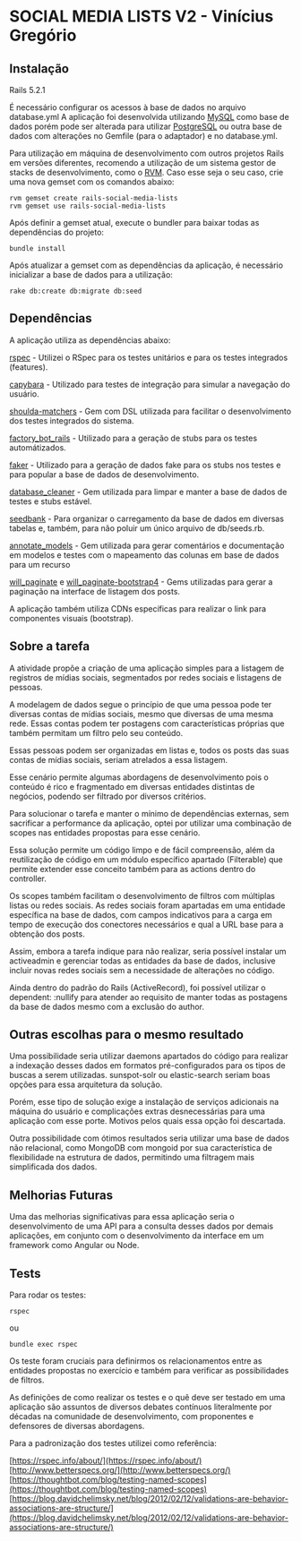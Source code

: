 # SOCIAL MEDIA LISTS V2 -   Vinícius Gregório

## Instalação

Rails 5.2.1

É necessário configurar os acessos à base de dados no arquivo database.yml
A aplicação foi desenvolvida utilizando [MySQL](https://www.mysql.com/) como base de dados porém pode ser alterada para utilizar [PostgreSQL](https://www.postgresql.org/) ou outra base de dados com alterações no Gemfile (para o adaptador) e no database.yml.

Para utilização em máquina de desenvolvimento com outros projetos Rails em versões diferentes, recomendo a utilização de um sistema gestor de stacks de desenvolvimento, como o [RVM](https://rvm.io/). Caso esse seja o seu caso, crie uma nova gemset com os comandos abaixo:

```
rvm gemset create rails-social-media-lists
rvm gemset use rails-social-media-lists
```

Após definir a gemset atual, execute o bundler para baixar todas as dependências do projeto:

```
bundle install
```

Após atualizar a gemset com as dependências da aplicação, é necessário inicializar a base de dados para a utilização:

```
rake db:create db:migrate db:seed
```

## Dependências

A aplicação utiliza as dependências abaixo:

[rspec](https://github.com/rspec/rspec-rails) - Utilizei o RSpec para os testes unitários e para os testes integrados (features).

[capybara](https://github.com/teamcapybara/capybara) - Utilizado para testes de integração para simular a navegação do usuário.

[shoulda-matchers](https://github.com/thoughtbot/shoulda-matchers) - Gem com DSL utilizada para facilitar o desenvolvimento dos testes integrados do sistema.

[factory_bot_rails](https://github.com/thoughtbot/factory_bot_rails) - Utilizado para a geração de stubs para os testes automátizados.

[faker](https://github.com/faker-ruby/faker) - Utilizado para a geração de dados fake para os stubs nos testes e para popular a base de dados de desenvolvimento.

[database_cleaner](https://github.com/DatabaseCleaner/database_cleaner) - Gem utilizada para limpar e manter a base de dados de testes e stubs estável.

[seedbank](https://github.com/james2m/seedbank) - Para organizar o carregamento da base de dados em diversas tabelas e, também, para não poluir um único arquivo de db/seeds.rb.

[annotate_models](https://github.com/ctran/annotate_models) - Gem utilizada para gerar comentários e documentação em modelos e testes com o mapeamento das colunas em base de dados para um recurso

[will_paginate](https://github.com/mislav/will_paginate) e [will_paginate-bootstrap4](https://github.com/delef/will_paginate-bootstrap4) - Gems utilizadas para gerar a paginação na interface de listagem dos posts.

A aplicação também utiliza CDNs específicas para realizar o link para componentes visuais (bootstrap).

## Sobre a tarefa

A atividade propõe a criação de uma aplicação simples para a listagem de registros de mídias sociais, segmentados por redes sociais e listagens de pessoas.

A modelagem de dados segue o princípio de que uma pessoa pode ter diversas contas de mídias sociais, mesmo que diversas de uma mesma rede. Essas contas podem ter postagens com características próprias que também permitam um filtro pelo seu conteúdo.

Essas pessoas podem ser organizadas em listas e, todos os posts das suas contas de mídias sociais, seriam atrelados a essa listagem.

Esse cenário permite algumas abordagens de desenvolvimento pois o conteúdo é rico e fragmentado em diversas entidades distintas de negócios, podendo ser filtrado por diversos critérios.

Para solucionar o tarefa e manter o mínimo de dependências externas, sem sacrificar a performance da aplicação, optei por utilizar uma combinação de scopes nas entidades propostas para esse cenário.

Essa solução permite um código limpo e de fácil compreensão, além da reutilização de código em um módulo específico apartado (Filterable) que permite extender esse conceito também para as actions dentro do controller.

Os scopes também facilitam o desenvolvimento de filtros com múltiplas listas ou redes sociais. As redes sociais foram apartadas em uma entidade específica na base de dados, com campos indicativos para a carga em tempo de execução dos conectores necessários e qual a URL base para a obtenção dos posts.

Assim, embora a tarefa indique para não realizar, seria possível instalar um activeadmin e gerenciar todas as entidades da base de dados, inclusive incluir novas redes sociais sem a necessidade de alterações no código.

Ainda dentro do padrão do Rails (ActiveRecord), foi possível utilizar o dependent: :nullify para atender ao requisito de manter todas as postagens da base de dados mesmo com a exclusão do author.

## Outras escolhas para o mesmo resultado

Uma possibilidade seria utilizar daemons apartados do código para realizar a indexação desses dados em formatos pré-configurados para os tipos de buscas a serem utilizadas. sunspot-solr ou elastic-search seriam boas opções para essa arquitetura da solução.

Porém, esse tipo de solução exige a instalação de serviços adicionais na máquina do usuário e complicações extras desnecessárias para uma aplicação com esse porte. Motivos pelos quais essa opção foi descartada.

Outra possibilidade com ótimos resultados seria utilizar uma base de dados não relacional, como MongoDB com mongoid por sua característica de flexibilidade na estrutura de dados, permitindo uma filtragem mais simplificada dos dados.

## Melhorias Futuras

Uma das melhorias significativas para essa aplicação seria o desenvolvimento de uma API para a consulta desses dados por demais aplicações, em conjunto com o desenvolvimento da interface em um framework como Angular ou Node.

## Tests

Para rodar os testes:

```
rspec
```

ou

```
bundle exec rspec
```

Os teste foram cruciais para definirmos os relacionamentos entre as entidades propostas no exercício e também para verificar as possibilidades de filtros.

As definições de como realizar os testes e o quê deve ser testado em uma aplicação são assuntos de diversos debates contínuos literalmente por décadas na comunidade de desenvolvimento, com proponentes e defensores de diversas abordagens.

Para a padronização dos testes utilizei como referência:

[https://rspec.info/about/](https://rspec.info/about/)
[http://www.betterspecs.org/](http://www.betterspecs.org/)
[https://thoughtbot.com/blog/testing-named-scopes](https://thoughtbot.com/blog/testing-named-scopes)
[https://blog.davidchelimsky.net/blog/2012/02/12/validations-are-behavior-associations-are-structure/](https://blog.davidchelimsky.net/blog/2012/02/12/validations-are-behavior-associations-are-structure/)
